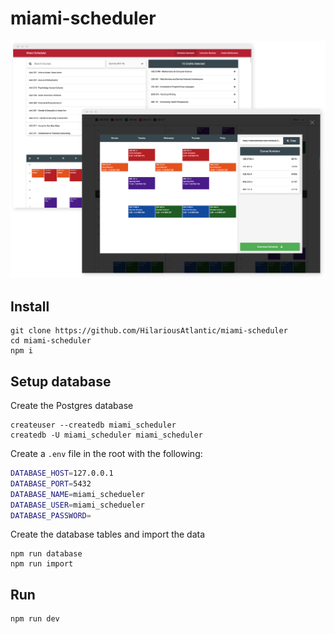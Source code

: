 # miami-scheduler

![Sample Images](static/img_sample.png)

## Install
```
git clone https://github.com/HilariousAtlantic/miami-scheduler
cd miami-scheduler
npm i
```

## Setup database
Create the Postgres database
```
createuser --createdb miami_scheduler
createdb -U miami_scheduler miami_scheduler
```
Create a `.env` file in the root with the following:
```bash
DATABASE_HOST=127.0.0.1
DATABASE_PORT=5432
DATABASE_NAME=miami_schedueler
DATABASE_USER=miami_schedueler
DATABASE_PASSWORD=
```
Create the database tables and import the data
```
npm run database
npm run import
```

## Run
```
npm run dev
```
